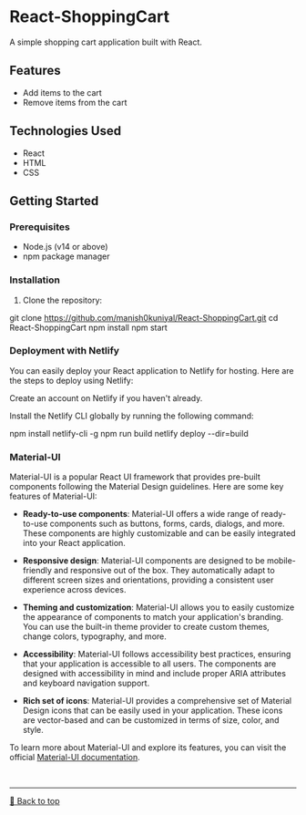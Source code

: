 
# React-ShoppingCart

A simple shopping cart application built with React.

<a name="back-to-top"></a>

## Features

- Add items to the cart
- Remove items from the cart

## Technologies Used

- React
- HTML
- CSS

## Getting Started

### Prerequisites

- Node.js (v14 or above)
- npm package manager

### Installation

1. Clone the repository:

git clone https://github.com/manish0kuniyal/React-ShoppingCart.git
cd React-ShoppingCart
npm install
npm start

### Deployment with Netlify
You can easily deploy your React application to Netlify for hosting. Here are the steps to deploy using Netlify:

Create an account on Netlify if you haven't already.

Install the Netlify CLI globally by running the following command:

npm install netlify-cli -g
npm run build
netlify deploy --dir=build



### Material-UI 

Material-UI is a popular React UI framework that provides pre-built components following the Material Design guidelines. Here are some key features of Material-UI:

- **Ready-to-use components**: Material-UI offers a wide range of ready-to-use components such as buttons, forms, cards, dialogs, and more. These components are highly customizable and can be easily integrated into your React application.

- **Responsive design**: Material-UI components are designed to be mobile-friendly and responsive out of the box. They automatically adapt to different screen sizes and orientations, providing a consistent user experience across devices.

- **Theming and customization**: Material-UI allows you to easily customize the appearance of components to match your application's branding. You can use the built-in theme provider to create custom themes, change colors, typography, and more.

- **Accessibility**: Material-UI follows accessibility best practices, ensuring that your application is accessible to all users. The components are designed with accessibility in mind and include proper ARIA attributes and keyboard navigation support.

- **Rich set of icons**: Material-UI provides a comprehensive set of Material Design icons that can be easily used in your application. These icons are vector-based and can be customized in terms of size, color, and style.

To learn more about Material-UI and explore its features, you can visit the official [Material-UI documentation](https://mui.com/).

<br><hr>
[🔼 Back to top](#back-to-top)

